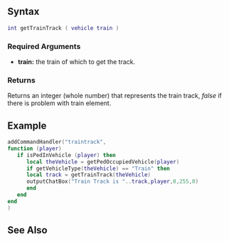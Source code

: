 Syntax
------

``` lua
int getTrainTrack ( vehicle train )
```

### Required Arguments

-   **train:** the train of which to get the track.

### Returns

Returns an integer (whole number) that represents the train track, *false* if there is problem with train element.

Example
-------

``` lua
addCommandHandler("traintrack",
function (player)
   if isPedInVehicle (player) then
      local theVehicle = getPedOccupiedVehicle(player)
      if getVehicleType(theVehicle) == "Train" then
      local track = getTrainTrack(theVehicle)
      outputChatBox("Train Track is "..track,player,0,255,0)
      end
   end
end
)
```

See Also
--------
